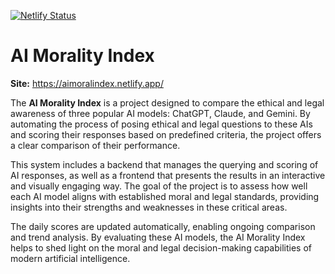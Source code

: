 [![Netlify Status](https://api.netlify.com/api/v1/badges/3edbfcad-e4c4-4ace-a98d-864784f327e3/deploy-status)](https://app.netlify.com/sites/aimoralindex/deploys)

# AI Morality Index

**Site:** https://aimoralindex.netlify.app/

The **AI Morality Index** is a project designed to compare the ethical and legal awareness of three popular AI models: ChatGPT, Claude, and Gemini. By automating the process of posing ethical and legal questions to these AIs and scoring their responses based on predefined criteria, the project offers a clear comparison of their performance.

This system includes a backend that manages the querying and scoring of AI responses, as well as a frontend that presents the results in an interactive and visually engaging way. The goal of the project is to assess how well each AI model aligns with established moral and legal standards, providing insights into their strengths and weaknesses in these critical areas.

The daily scores are updated automatically, enabling ongoing comparison and trend analysis. By evaluating these AI models, the AI Morality Index helps to shed light on the moral and legal decision-making capabilities of modern artificial intelligence.
